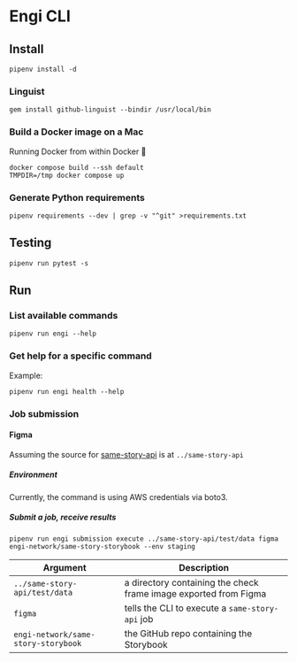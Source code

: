 # Engi CLI

## Install

```
pipenv install -d
```

### Linguist

```
gem install github-linguist --bindir /usr/local/bin
```

### Build a Docker image on a Mac

Running Docker from within Docker :exploding_head:

```
docker compose build --ssh default
TMPDIR=/tmp docker compose up
```

### Generate Python requirements

```
pipenv requirements --dev | grep -v "^git" >requirements.txt
```

## Testing

```
pipenv run pytest -s
```

## Run

### List available commands

```
pipenv run engi --help
```

### Get help for a specific command

Example:
```
pipenv run engi health --help
```

### Job submission

#### Figma

Assuming the source for [same-story-api](https://github.com/engi-network/same-story-api) is at `../same-story-api`

##### Environment

Currently, the command is using AWS credentials via boto3.

##### Submit a job, receive results

```
pipenv run engi submission execute ../same-story-api/test/data figma engi-network/same-story-storybook --env staging
```

| Argument    | Description |
| ----------- | ----------- |
| `../same-story-api/test/data` | a directory containing the check frame image exported from Figma |
| `figma` | tells the CLI to execute a `same-story-api` job |
| `engi-network/same-story-storybook` | the GitHub repo containing the Storybook |
